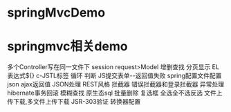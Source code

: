 # springMvcDemo
springmvc相关demo
====
多个Controller写在同一文件下
session request>Model
增删查找
分页显示
EL表达式${}   c-JSTL标签  循环 判断 
JS提交表单--返回值失败 spring配置文件配置json
ajax返回值
JSON处理
REST风格
拦截器 错误拦截器和登录拦截器   异常处理
hibernate事务回滚  模糊查找  原生态sql
批量删除 复选框 全选全不选反选
文件上传下载,多文件上传下载
JSR-303验证 转换器配置
